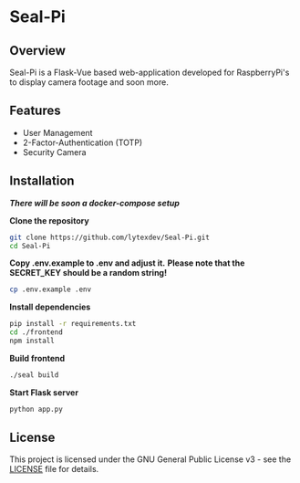 # Seal-Pi

## Overview
Seal-Pi is a Flask-Vue based web-application developed for RaspberryPi's to display camera footage and soon more.

## Features
- User Management
- 2-Factor-Authentication (TOTP)
- Security Camera

## Installation
***There will be soon a docker-compose setup***

**Clone the repository**
```bash
git clone https://github.com/lytexdev/Seal-Pi.git
cd Seal-Pi
```

**Copy .env.example to .env and adjust it.**
**Please note that the SECRET_KEY should be a random string!** 
```bash
cp .env.example .env
```

**Install dependencies**
```bash
pip install -r requirements.txt
cd ./frontend
npm install
```

**Build frontend**
```bash
./seal build
```

**Start Flask server**
```bash
python app.py
```

## License
This project is licensed under the GNU General Public License v3 - see the [LICENSE](LICENSE) file for details.
